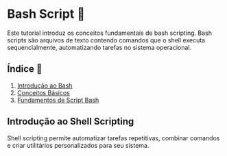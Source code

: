 # Bash Script 🐧

Este tutorial introduz os conceitos fundamentais de bash scripting. Bash scripts são arquivos de texto contendo comandos que o shell executa sequencialmente, automatizando tarefas no sistema operacional.

## Índice 📑

1. [Introdução ao Bash](#Bash-Script)
2. [Conceitos Básicos](https://github.com/ViniciusH97/Bash-Script-tutorial/tree/main/1%20-%20Comandos%20B%C3%A1sicos)
3. [Fundamentos de Script Bash](https://github.com/ViniciusH97/Bash-Script-tutorial/tree/main/2%20-%20Fundamentos-Script)

## Introdução ao Shell Scripting 

Shell scripting permite automatizar tarefas repetitivas, combinar comandos e criar utilitários personalizados para seu sistema.
